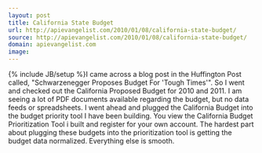 ```yaml
---
layout: post
title: California State Budget
url: http://apievangelist.com/2010/01/08/california-state-budget/
source: http://apievangelist.com/2010/01/08/california-state-budget/
domain: apievangelist.com
image: 
---
```

{% include JB/setup %}I came across a blog post in the Huffington Post called, "Schwarzenegger Proposes Budget For 'Tough Times'". So I went and checked out the California Proposed Budget for 2010 and 2011.
I am seeing a lot of PDF documents available regarding the budget, but no data feeds or spreadsheets.
I went ahead and plugged the California Budget into the budget priority tool I have been building.
You view the California Budget Prioritization Tool i built and register for your own account.
The hardest part about plugging these budgets into the prioritization tool is getting the budget data normalized. Everything else is smooth.
